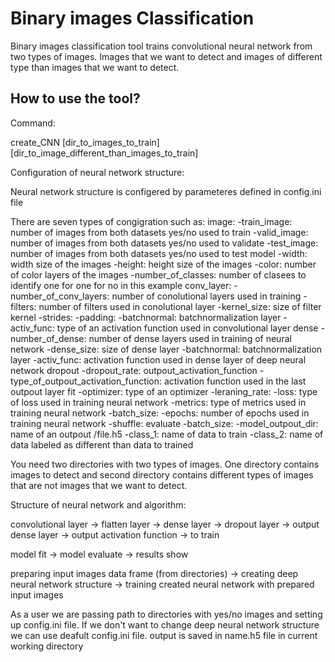 # Binary images Classification

Binary images classification tool trains convolutional neural network from two types of images. Images that we want to detect and 
images of different type than images that we want to detect.

## How to use the tool?

Command:

create_CNN [dir_to_images_to_train] [dir_to_image_different_than_images_to_train]

Configuration of neural network structure:

Neural network structure is configered by parameteres defined in config.ini file

There are seven types of congigration such as:
image:
    -train_image: number of images from both datasets yes/no used to train
    -valid_image: number of images from both datasets yes/no used to validate
    -test_image: number of images from both datasets yes/no used to test model
    -width: width size of the images
    -height: height size of the images
    -color: number of color layers of the images
    -number_of_classes: number of clasees to identify one for one for no in this example
conv_layer:
    -number_of_conv_layers: number of conolutional layers used in training
    -filters: number of filters used in conolutional layer
    -kernel_size: size of filter kernel
    -strides:
    -padding:
    -batchnormal: batchnormalization layer
    -activ_func: type of an activation function used in convolutional layer
dense
    -number_of_dense: number of dense layers used in training of neural network
    -dense_size: size of dense layer
    -batchnormal: batchnormalization layer
    -activ_func: activation function used in dense layer of deep neural network
dropout
    -dropout_rate:
outpout_activation_function
    -type_of_outpout_activation_function: activation function used in the last outpout layer
fit
    -optimizer: type of an optimizer
    -leraning_rate:
    -loss: type of loss used in training neural network
    -metrics: type of metrics used in training neural network
    -batch_size:
    -epochs: number of epochs used in training neural network
    -shuffle:
evaluate
    -batch_size:
    -model_outpout_dir: name of an outpout /file.h5
    -class_1: name of data to train
    -class_2: name of data labeled as different than data to trained


You need two directories with two types of images. One directory contains images to detect and second directory contains different types of images that are not images that we want to detect.


Structure of neural network and algorithm:

convolutional layer -> flatten layer -> dense layer -> dropout layer -> output dense layer -> output activation function -> to train

model fit -> model evaluate -> results show

preparing input images data frame (from directories) -> creating deep neural network structure -> training created neural network with prepared input images

As a user we are passing path to directories with yes/no images and setting up config.ini file. If we don't want to change deep neural network structure we can use deafult config.ini file.
output is saved in name.h5 file in current working directory 
